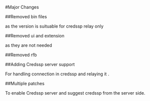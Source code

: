 #Major Changes

##Removed bin files

as the version is suituable for credssp relay only 

##Removed ui and extension

as they are not needed

##Removed rfb

##Adding Credssp server support 

For handling connection in credssp and relaying it . 

##Multiple patches

To enable Credssp server and suggest credssp from the server side. 
